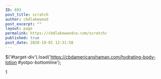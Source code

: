 ```yaml
---
ID: 693
post_title: scratch
author: cbdlakewood
post_excerpt: ""
layout: page
permalink: https://cbdlakewoodco.com/scratch/
published: true
post_date: 2020-10-01 12:31:58
---
```

<!-- wp:html -->
$('#target-div').load('https://cbdamericanshaman.com/hydrating-body-lotion #yotpo-bottomline');
<!-- /wp:html -->

<!-- wp:paragraph -->
<p id="target-div">1</p>
<!-- /wp:paragraph -->